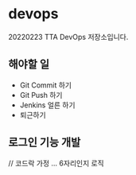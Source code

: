 # devops
20220223 TTA DevOps 저장소입니다.

## 해야할 일
- Git Commit 하기
- Git Push 하기
- Jenkins 얼른 하기
- 퇴근하기

## 로그인 기능 개발
// 코드락 가정 ... 6자리인지 로직